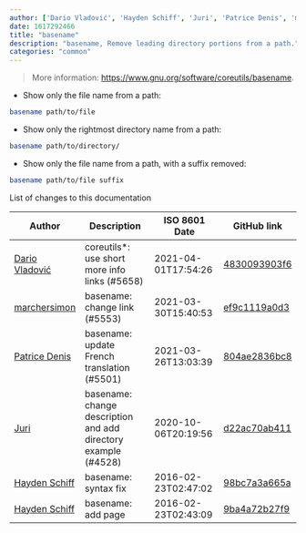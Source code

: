 ```yaml
---
author: ['Dario Vladović', 'Hayden Schiff', 'Juri', 'Patrice Denis', 'marchersimon']
date: 1617292466
title: "basename"
description: "basename, Remove leading directory portions from a path."
categories: "common"
---
```

> More information: <https://www.gnu.org/software/coreutils/basename>.

- Show only the file name from a path:

```bash
basename path/to/file
```

- Show only the rightmost directory name from a path:

```bash
basename path/to/directory/
```

- Show only the file name from a path, with a suffix removed:

```bash
basename path/to/file suffix
```
List of changes to this documentation


Author | Description | ISO 8601 Date | GitHub link
------|-----|-----|-----
[Dario Vladović](mailto:d.vladimyr@gmail.com) | coreutils*: use short more info links (#5658) | 2021-04-01T17:54:26 | [4830093903f6](https://github.com/tldr-pages/tldr/commit/4830093903f66ccf3ebbc2ecf477286e45edac59)
[marchersimon](mailto:50295997+marchersimon@users.noreply.github.com) | basename: change link (#5553) | 2021-03-30T15:40:53 | [ef9c1119a0d3](https://github.com/tldr-pages/tldr/commit/ef9c1119a0d305149ba7073c3368beae7da6e68f)
[Patrice Denis](mailto:patrice.denis@gmail.com) | basename: update French translation (#5501) | 2021-03-26T13:03:39 | [804ae2836bc8](https://github.com/tldr-pages/tldr/commit/804ae2836bc80d03e031166ab9e799a8c885e492)
[Juri](mailto:juri.dispan@posteo.net) | basename: change description and add directory example (#4528) | 2020-10-06T20:19:56 | [d22ac70ab411](https://github.com/tldr-pages/tldr/commit/d22ac70ab4117759d4ca65a28eb8492c2370b57f)
[Hayden Schiff](mailto:oxguy3@gmail.com) | basename: syntax fix | 2016-02-23T02:47:02 | [98bc7a3a665a](https://github.com/tldr-pages/tldr/commit/98bc7a3a665a1fb0b3de7a043436c22eeec9c2c7)
[Hayden Schiff](mailto:oxguy3@gmail.com) | basename: add page | 2016-02-23T02:43:09 | [9ba4a72b27f9](https://github.com/tldr-pages/tldr/commit/9ba4a72b27f9a8a8622309570eb1b389ad42e0be)

